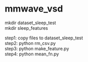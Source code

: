 # mmwave_vsd
mkdir dataset_sleep_test  
mkdir sleep_features

step1: copy files to dataset_sleep_test    
step2: python rm_csv.py  
step3: python make_feature.py  
step4: python mean_fn.py  
 
